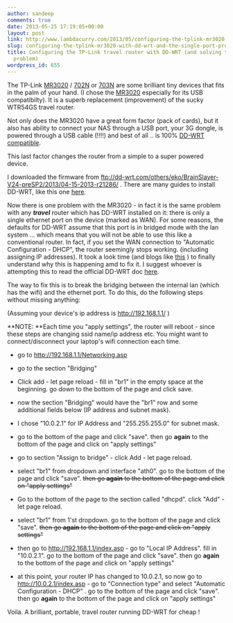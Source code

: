 ```yaml
---
author: sandeep
comments: true
date: 2013-05-25 17:19:05+00:00
layout: post
link: http://www.lambdacurry.com/2013/05/configuring-the-tplink-mr3020-with-dd-wrt-and-the-single-port-problem/
slug: configuring-the-tplink-mr3020-with-dd-wrt-and-the-single-port-problem
title: Configuring the TP-Link travel router with DD-WRT (and solving the single port
  problem)
wordpress_id: 655
---
```


The TP-Link [MR3020](http://amzn.to/15uNU3k) / [702N](http://amzn.to/15uO2zS) or [703N](http://amzn.to/13fBj3U) are some brilliant tiny devices that fits in the palm of your hand. (I chose the [MR3020](http://amzn.to/15uNU3k) especially for its USB compatibilty). It is a superb replacement (improvement) of the sucky WTR54GS travel router.

Not only does the MR3020 have a great form factor (pack of cards), but it also has ability to connect your NAS through a USB port, your 3G dongle, is powered through a USB cable (!!!!) and best of all .. is 100% [DD-WRT compatible](http://wiki.openwrt.org/toh/tp-link/tl-mr3020).

This last factor changes the router from a simple to a super powered device.

I downloaded the firmware from ftp://dd-wrt.com/others/eko/BrainSlayer-V24-preSP2/2013/04-15-2013-r21286/ . There are many guides to install DD-WRT, like this one [here](http://joeyiodice.com/converting-tp-link-tl-wr1043nd-to-dd-wrt).

Now there is one problem with the MR3020 - in fact it is the same problem with any _**travel**_ router which has DD-WRT installed on it: there is only a single ethernet port on the device (marked as WAN). For some reasons, the defaults for DD-WRT assume that this port is in bridged mode with the lan system ... which means that you will not be able to use this like a conventional router. In fact, if you set the WAN connection to "Automatic Configuration - DHCP", the router seemingly stops working. (including assigning IP addresses). It took a look time (and blogs like [this](https://sites.google.com/site/moosyresearch/fast-fwr171-3g#TOC-Howto-install-dd-wrt) ) to finally understand why this is happening amd to fix it. I suggest whoever is attempting this to read the official DD-WRT doc [here](http://www.dd-wrt.com/wiki/index.php/Separate_LAN_and_WLAN).

The way to fix this is to break the bridging between the internal lan (which has the wifi) and the ethernet port. To do this, do the following steps without missing anything:

(Assuming your device's ip address is http://192.168.1.1/ )

**NOTE: **Each time you "apply settings", the router will reboot - since these steps are changing ssid name/ip address etc. You might want to connect/disconnect your laptop's wifi connection each time.



	
  * go to http://192.168.1.1/Networking.asp

	
  * go to the section "Bridging"

	
  * Click add - let page reload - fill in "br1" in the empty space at the beginning. go down to the bottom of the page and click save.

	
  * now the section "Bridging" would have the "br1" row and some additional fields below (IP address and subnet mask).

	
  * I chose "10.0.2.1" for IP Address and "255.255.255.0" for subnet mask.

	
  * go to the bottom of the page and click "save". then go **again** to the bottom of the page and click on "apply settings"

	
  * go to section "Assign to bridge" - click Add - let page reload.

	
  * select "br1" from dropdown and interface "ath0". go to the bottom of the page and click "save". <del>then go **again** to the bottom of the page and click on "apply settings"</del>

	
  * Go to the bottom of the page to the section called "dhcpd". click "Add" - let page reload.

	
  * select "br1" from 1'st dropdown. go to the bottom of the page and click "save". <del>then go **again** to the bottom of the page and click on "apply settings"</del>

	
  * then go to http://192.168.1.1/index.asp - go to "Local IP Address". fill in "10.0.2.1". go to the bottom of the page and click "save". then go **again** to the bottom of the page and click on "apply settings"

	
  * at this point, your router IP has changed to 10.0.2.1, so now go to http://10.0.2.1/index.asp - go to "Connection type" and select "Automatic Configuration - DHCP" . go to the bottom of the page and click "save". then go **again** to the bottom of the page and click on "apply settings"


Voila. A brilliant, portable, travel router running DD-WRT for cheap !
